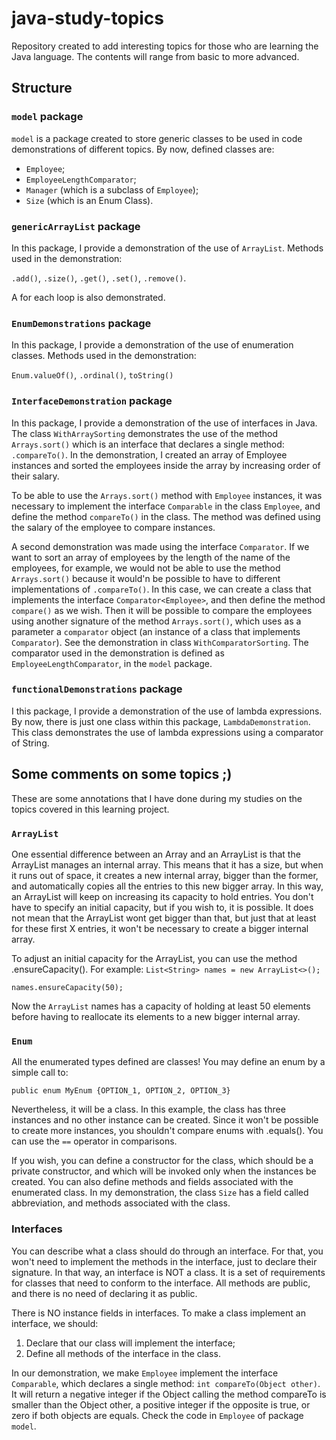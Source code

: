 # java-study-topics

Repository created to add interesting topics for those who are learning the Java language. The contents will range from basic to more advanced.

## Structure

### `model` package

`model` is a package created to store generic classes to be used in code demonstrations of different topics. By now, defined classes are:
- `Employee`;
- `EmployeeLengthComparator`;
- `Manager` (which is a subclass of `Employee`);
- `Size` (which is an Enum Class).

### `genericArrayList` package

In this package, I provide a demonstration of the use of `ArrayList`.
Methods used in the demonstration:

`.add()`, `.size()`, `.get()`, `.set()`, `.remove()`.

A for each loop is also demonstrated.

### `EnumDemonstrations` package

In this package, I provide a demonstration of the use of enumeration classes. Methods used in the demonstration:

`Enum.valueOf()`, `.ordinal()`, `toString()`

### `InterfaceDemonstration` package

In this package, I provide a demonstration of the use of interfaces in Java. The class `WithArraySorting` demonstrates the use of the method `Arrays.sort()` which is an interface that declares a single method: `.compareTo()`. In the demonstration, I created an array of Employee instances and sorted the employees inside the array by increasing order of their salary.

To be able to use the `Arrays.sort()` method with `Employee` instances, it was necessary to implement the interface `Comparable` in the class `Employee`, and define the method `compareTo()` in the class. The method was defined using the salary of the employee to compare instances.

A second demonstration was made using the interface `Comparator`. If we want to sort an array of employees by the length of the name of the employees, for example, we would not be able to use the method `Arrays.sort()` because it would'n be possible to have to different implementations of `.compareTo()`. In this case, we can create a class that implements the interface `Comparator<Employee>`, and then define the method `compare()` as we wish. Then it will be possible to compare the employees using another signature of the method `Arrays.sort()`, which uses as a parameter a `comparator` object (an instance of a class that implements `Comparator`). See the demonstration in class `WithComparatorSorting`. The comparator used in the demonstration is defined as `EmployeeLengthComparator`, in the `model` package.

### `functionalDemonstrations` package

I this package, I provide a demonstration of the use of lambda expressions. By now, there is just one class within this package, `LambdaDemonstration`. This class demonstrates the use of lambda expressions using a comparator of String.

## Some comments on some topics ;)

These are some annotations that I have done during my studies on the topics covered in this learning project.

### `ArrayList`

One essential difference between an Array and an ArrayList is that the ArrayList manages an internal array. This means that it has a size, but when it runs out of space, it creates a new internal array, bigger than the former, and automatically copies all the entries to this new bigger array. In this way, an ArrayList will keep on increasing its capacity to hold entries. You don't have to specify an initial capacity, but if you wish to, it is possible. It does not  mean that the ArrayList wont get bigger than that, but just that at least for these first X entries, it won't be necessary to create a bigger internal array.

To adjust an initial capacity for the ArrayList, you can use the method .ensureCapacity(). For example:
`List<String> names = new ArrayList<>();`

`names.ensureCapacity(50);`

Now the `ArrayList` names has a capacity of holding at least 50 elements before having to reallocate its elements to a new bigger internal array.

### `Enum`

All the enumerated types defined are classes! You may define an enum by a simple call to:

`public enum MyEnum {OPTION_1, OPTION_2, OPTION_3}`

Nevertheless, it will be a class. In this example, the class has three instances and no other instance can be created. Since it won't be possible to create more instances, you shouldn't compare enums with .equals(). You can use the `==` operator in comparisons.

If you wish, you can define a constructor for the class, which should be a private constructor, and which will be invoked only when the instances be created. You can also define methods and fields associated with the enumerated class. In my demonstration, the class `Size` has a field called abbreviation, and methods associated with the class.

### Interfaces

You can describe what a class should do through an interface. For that, you won't need to implement the methods in the interface, just to declare their signature. In that way, an interface is NOT a class. It is a set of requirements for classes that need to conform to the interface. All methods are public, and there is no need of declaring it as public.

There is NO instance fields in interfaces.
To make a class implement an interface, we should:
1. Declare that our class will implement the interface;
2. Define all methods of the interface in the class.

In our demonstration, we make `Employee` implement the interface `Comparable`, which declares a single method: `int compareTo(Object other)`. It will return a negative integer if the Object calling the method compareTo is smaller than the Object other, a positive integer if the opposite is true, or zero if both objects are equals. Check the code in `Employee` of package `model`.

